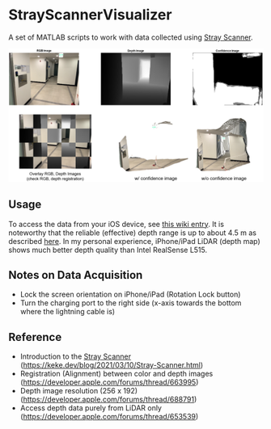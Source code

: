 # StrayScannerVisualizer

A set of MATLAB scripts to work with data collected using [Stray Scanner](https://apps.apple.com/us/app/stray-scanner/id1557051662).

![results](https://github.com/PyojinKim/StrayScannerVisualizer/blob/main/result.png)


## Usage

To access the data from your iOS device, see [this wiki entry](https://github.com/kekeblom/StrayVisualizer/wiki/Accessing-Data).
It is noteworthy that the reliable (effective) depth range is up to about 4.5 m as described [here](https://www.it-jim.com/blog/iphones-12-pro-lidar-how-to-get-and-interpret-data/).
In my personal experience, iPhone/iPad LiDAR (depth map) shows much better depth quality than Intel RealSense L515.


## Notes on Data Acquisition

- Lock the screen orientation on iPhone/iPad (Rotation Lock button)
- Turn the charging port to the right side (x-axis towards the bottom where the lightning cable is)


## Reference

- Introduction to the [Stray Scanner](https://apps.apple.com/us/app/stray-scanner/id1557051662) (https://keke.dev/blog/2021/03/10/Stray-Scanner.html)
- Registration (Alignment) between color and depth images (https://developer.apple.com/forums/thread/663995)
- Depth image resolution (256 x 192) (https://developer.apple.com/forums/thread/688791)
- Access depth data purely from LiDAR only (https://developer.apple.com/forums/thread/653539)
